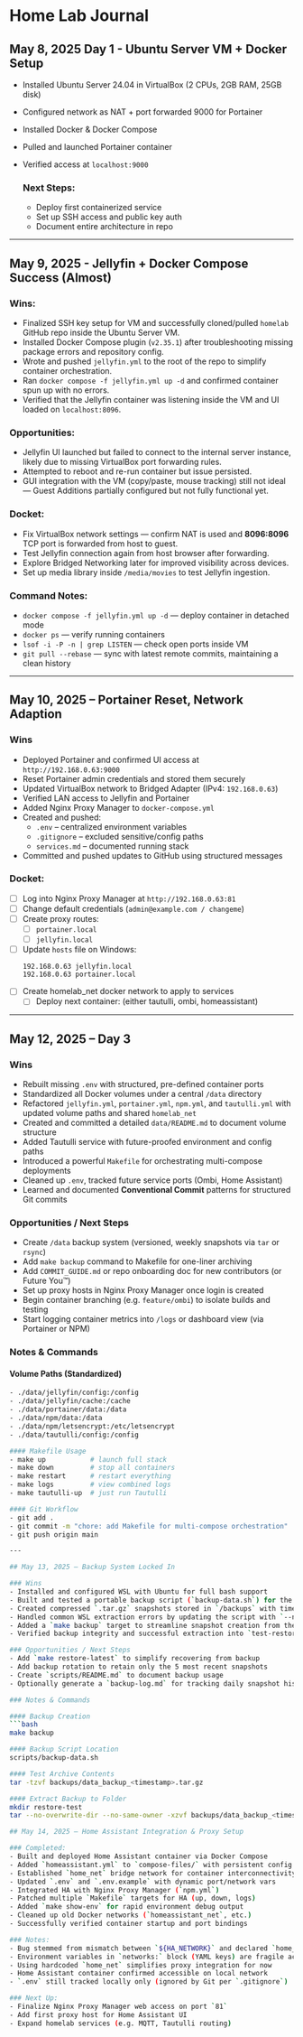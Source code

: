 # Home Lab Journal

  ## May 8, 2025 Day 1 - Ubuntu Server VM + Docker Setup
  - Installed Ubuntu Server 24.04 in VirtualBox (2 CPUs, 2GB RAM, 25GB disk)
  - Configured network as NAT + port forwarded 9000 for Portainer
  - Installed Docker & Docker Compose
  - Pulled and launched Portainer container
  - Verified access at `localhost:9000`

    ### Next Steps:
    - Deploy first containerized service
    - Set up SSH access and public key auth
    - Document entire architecture in repo

---

## May 9, 2025 - Jellyfin + Docker Compose Success (Almost)

### Wins:
- Finalized SSH key setup for VM and successfully cloned/pulled `homelab` GitHub repo inside the Ubuntu Server VM.
- Installed Docker Compose plugin (`v2.35.1`) after troubleshooting missing package errors and repository config.
- Wrote and pushed `jellyfin.yml` to the root of the repo to simplify container orchestration.
- Ran `docker compose -f jellyfin.yml up -d` and confirmed container spun up with no errors.
- Verified that the Jellyfin container was listening inside the VM and UI loaded on `localhost:8096`.

### Opportunities:
- Jellyfin UI launched but failed to connect to the internal server instance, likely due to missing VirtualBox port forwarding rules.
- Attempted to reboot and re-run container but issue persisted.
- GUI integration with the VM (copy/paste, mouse tracking) still not ideal — Guest Additions partially configured but not fully functional yet.

### Docket:
- Fix VirtualBox network settings — confirm NAT is used and **8096:8096** TCP port is forwarded from host to guest.
- Test Jellyfin connection again from host browser after forwarding.
- Explore Bridged Networking later for improved visibility across devices.
- Set up media library inside `/media/movies` to test Jellyfin ingestion.

### Command Notes:
- `docker compose -f jellyfin.yml up -d` — deploy container in detached mode
- `docker ps` — verify running containers
- `lsof -i -P -n | grep LISTEN` — check open ports inside VM
- `git pull --rebase` — sync with latest remote commits, maintaining a clean history

---

## May 10, 2025 – Portainer Reset, Network Adaption

### Wins
- Deployed Portainer and confirmed UI access at `http://192.168.0.63:9000`
- Reset Portainer admin credentials and stored them securely
- Updated VirtualBox network to Bridged Adapter (IPv4: `192.168.0.63`)
- Verified LAN access to Jellyfin and Portainer
- Added Nginx Proxy Manager to `docker-compose.yml`
- Created and pushed:
  - `.env` – centralized environment variables
  - `.gitignore` – excluded sensitive/config paths
  - `services.md` – documented running stack
- Committed and pushed updates to GitHub using structured messages

### Docket:
- [ ] Log into Nginx Proxy Manager at `http://192.168.0.63:81`
- [ ] Change default credentials (`admin@example.com / changeme`)
- [ ] Create proxy routes:
  - [ ] `portainer.local`
  - [ ] `jellyfin.local`
- [ ] Update `hosts` file on Windows:
  ```plaintext
  192.168.0.63 jellyfin.local
  192.168.0.63 portainer.local
- [ ] Create homelab_net docker network to apply to services
  - [ ] Deploy next container: (either tautulli, ombi, homeassistant)

---

## May 12, 2025 – Day 3

### Wins
- Rebuilt missing `.env` with structured, pre-defined container ports
- Standardized all Docker volumes under a central `/data` directory
- Refactored `jellyfin.yml`, `portainer.yml`, `npm.yml`, and `tautulli.yml` with updated volume paths and shared `homelab_net`
- Created and committed a detailed `data/README.md` to document volume structure
- Added Tautulli service with future-proofed environment and config paths
- Introduced a powerful `Makefile` for orchestrating multi-compose deployments
- Cleaned up `.env`, tracked future service ports (Ombi, Home Assistant)
- Learned and documented **Conventional Commit** patterns for structured Git commits

### Opportunities / Next Steps
- Create `/data` backup system (versioned, weekly snapshots via `tar` or `rsync`)
- Add `make backup` command to Makefile for one-liner archiving
- Add `COMMIT_GUIDE.md` or repo onboarding doc for new contributors (or Future You™)
- Set up proxy hosts in Nginx Proxy Manager once login is created
- Begin container branching (e.g. `feature/ombi`) to isolate builds and testing
- Start logging container metrics into `/logs` or dashboard view (via Portainer or NPM)

### Notes & Commands

#### Volume Paths (Standardized)
```bash
- ./data/jellyfin/config:/config
- ./data/jellyfin/cache:/cache
- ./data/portainer/data:/data
- ./data/npm/data:/data
- ./data/npm/letsencrypt:/etc/letsencrypt
- ./data/tautulli/config:/config

#### Makefile Usage
- make up           # launch full stack
- make down         # stop all containers
- make restart      # restart everything
- make logs         # view combined logs
- make tautulli-up  # just run Tautulli

#### Git Workflow
- git add .
- git commit -m "chore: add Makefile for multi-compose orchestration"
- git push origin main

---

## May 13, 2025 – Backup System Locked In

### Wins
- Installed and configured WSL with Ubuntu for full bash support
- Built and tested a portable backup script (`backup-data.sh`) for the `/data` directory
- Created compressed `.tar.gz` snapshots stored in `/backups` with timestamped naming
- Handled common WSL extraction errors by updating the script with `--no-same-owner` and `--no-overwrite-dir` flags
- Added a `make backup` target to streamline snapshot creation from the Makefile
- Verified backup integrity and successful extraction into `test-restore/`

### Opportunities / Next Steps
- Add `make restore-latest` to simplify recovering from backup
- Add backup rotation to retain only the 5 most recent snapshots
- Create `scripts/README.md` to document backup usage
- Optionally generate a `backup-log.md` for tracking daily snapshot history

### Notes & Commands

#### Backup Creation
```bash
make backup

#### Backup Script Location
scripts/backup-data.sh

#### Test Archive Contents
tar -tzvf backups/data_backup_<timestamp>.tar.gz

#### Extract Backup to Folder
mkdir restore-test
tar --no-overwrite-dir --no-same-owner -xzvf backups/data_backup_<timestamp>.tar.gz -C restore-test

## May 14, 2025 – Home Assistant Integration & Proxy Setup

### Completed:
- Built and deployed Home Assistant container via Docker Compose
- Added `homeassistant.yml` to `compose-files/` with persistent config mount
- Established `home_net` bridge network for container interconnectivity
- Updated `.env` and `.env.example` with dynamic port/network vars
- Integrated HA with Nginx Proxy Manager (`npm.yml`)
- Patched multiple `Makefile` targets for HA (up, down, logs)
- Added `make show-env` for rapid environment debug output
- Cleaned up old Docker networks (`homeassistant_net`, etc.)
- Successfully verified container startup and port bindings

### Notes:
- Bug stemmed from mismatch between `${HA_NETWORK}` and declared `home_net`
- Environment variables in `networks:` block (YAML keys) are fragile across Compose versions
- Using hardcoded `home_net` simplifies proxy integration for now
- Home Assistant container confirmed accessible on local network
- `.env` still tracked locally only (ignored by Git per `.gitignore`)

### Next Up:
- Finalize Nginx Proxy Manager web access on port `81`
- Add first proxy host for Home Assistant UI
- Expand homelab services (e.g. MQTT, Tautulli routing)
